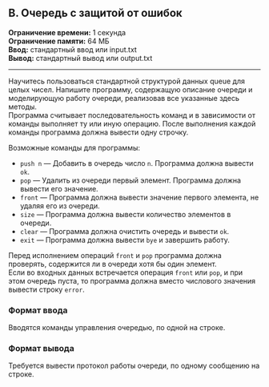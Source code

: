 ## B. Очередь с защитой от ошибок

**Ограничение времени:** 1 секунда  
**Ограничение памяти:** 64 МБ  
**Ввод:** стандартный ввод или input.txt  
**Вывод:** стандартный вывод или output.txt  

---

Научитесь пользоваться стандартной структурой данных queue для целых чисел. Напишите программу, содержащую описание очереди и моделирующую работу очереди, реализовав все указанные здесь методы.  
Программа считывает последовательность команд и в зависимости от команды выполняет ту или иную операцию. После выполнения каждой команды программа должна вывести одну строчку.

Возможные команды для программы:

- `push n` — Добавить в очередь число `n`. Программа должна вывести `ok`.  
- `pop` — Удалить из очереди первый элемент. Программа должна вывести его значение.  
- `front` — Программа должна вывести значение первого элемента, не удаляя его из очереди.  
- `size` — Программа должна вывести количество элементов в очереди.  
- `clear` — Программа должна очистить очередь и вывести `ok`.  
- `exit` — Программа должна вывести `bye` и завершить работу.

Перед исполнением операций `front` и `pop` программа должна проверять, содержится ли в очереди хотя бы один элемент.  
Если во входных данных встречается операция `front` или `pop`, и при этом очередь пуста, то программа должна вместо числового значения вывести строку `error`.

### Формат ввода

Вводятся команды управления очередью, по одной на строке.

### Формат вывода

Требуется вывести протокол работы очереди, по одному сообщению на строке.